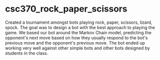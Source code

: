 # csc370_rock_paper_scissors

Created a tournament amongst bots playing rock, paper, scissors, lizard, spock. The goal was to design a bot with the best approach to playing the game. We based our bot around the Markov Chain model, predicting the opponent's next move based on how they usually respond to the bot's previous move and the opponent's previous move. The bot ended up working very well against other simple bots and other bots designed by students in the class.

